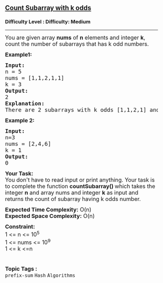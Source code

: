 <h2><a href="https://www.geeksforgeeks.org/problems/count-subarray-with-k-odds/1">Count Subarray with k odds</a></h2><h3>Difficulty Level : Difficulty: Medium</h3><hr><div class="problems_problem_content__Xm_eO"><p><span style="font-size: 18px;">You are given array <strong>nums</strong> of <strong>n</strong> elements and integer <strong>k</strong>, count the number of subarrays that has k odd numbers.</span></p>
<p><strong><span style="font-size: 18px;">Example1:</span></strong></p>
<pre><span style="font-size: 18px;"><strong>Input:</strong>
n = 5
nums = [1,1,2,1,1]
k = 3
<strong>Output:</strong>
2</span><span style="font-size: 18px;">
<strong>Explanation:
</strong>There are 2 subarrays with k odds </span><span style="font-size: 18px;">[1,1,2,1] and [1,2,1,1]</span></pre>
<p><span style="font-size: 18px;"><strong>Example 2:</strong></span></p>
<pre><span style="font-size: 18px;"><strong>Input:</strong></span>
<span style="font-size: 18px;">n=3
nums = [2,4,6]
k = 1
<strong>Output:
</strong>0</span></pre>
<p><strong><span style="font-size: 18px;">Your Task:</span></strong><br><span style="font-size: 18px;">You don't have to read input or print anything. Your task is to complete the function <strong>countSubarray()&nbsp;</strong>which takes the integer <strong>n</strong> and array nums and integer <strong>k</strong>&nbsp;as input and returns the count of subarray having k odds number.</span></p>
<p><span style="font-size: 18px;"><strong>Expected Time Complexity:</strong> O(n)<br><strong>Expected Space Complexity:</strong> O(n)</span></p>
<p><strong><span style="font-size: 18px;">Constraint:</span></strong><br><span style="font-size: 18px;">1 &lt;= n &lt;= 10<sup>5</sup><br>1 &lt;= nums &lt;= 10<sup>9</sup></span><sup><span style="font-size: 18px;"><br>1 &lt;= k &lt;=n</span></sup></p></div><br><p><span style=font-size:18px><strong>Topic Tags : </strong><br><code>prefix-sum</code>&nbsp;<code>Hash</code>&nbsp;<code>Algorithms</code>&nbsp;